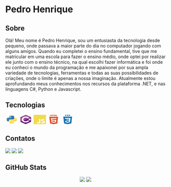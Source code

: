<h1> Pedro Henrique </h1>

## Sobre
Olá! Meu nome é Pedro Henrique, sou um entusiasta da tecnologia desde pequeno, onde passava a maior parte do dia no computador jogando com alguns amigos. Quando eu completei o ensino fundamental, tive que me matricular em uma escola para fazer o ensino médio, onde optei por realizar ele junto com o ensino técnico, na qual escolhi fazer informática e foi onde eu conheci o mundo da programação e me apaixonei por sua ampla variedade de tecnologias, ferramentas e todas as suas possibilidades de criações, onde o limite é apenas a nossa imaginação. Atualmente estou aprofundando meus conhecimentos nos recursos da plataforma .NET, e nas linguagens C#, Python e Javascript.

## Tecnologias
<div style="display: inline_block">
  
<img height="30" width="40" src="https://raw.githubusercontent.com/devicons/devicon/master/icons/python/python-original.svg">
<img height="30" width="40" src="https://github.com/devicons/devicon/blob/master/icons/csharp/csharp-original.svg">
<img height="30" width="40" src="https://github.com/devicons/devicon/blob/master/icons/javascript/javascript-plain.svg">
<img height="30" width="40" src="https://github.com/devicons/devicon/blob/master/icons/html5/html5-plain-wordmark.svg">
<img height="30" width="40" src="https://github.com/devicons/devicon/blob/master/icons/css3/css3-plain-wordmark.svg">

</div>

## Contatos
<div>
  <a href="https://www.linkedin.com/in/pedro-henrique-miranda-b60904258/" target="_blank"><img src="https://img.shields.io/badge/-LinkedIn-%230077B5?style=for-the-badge&logo=linkedin&logoColor=white"></a>
  <a href = "mailto:pedrohenriquem17@gmail.com"><img src="https://img.shields.io/badge/Gmail-D14836?style=for-the-badge&logo=gmail&logoColor=white" target="_blank"></a>
  <a href="https://www.instagram.com/pedrohenrique_naosei/" target="_blank"><img src="https://img.shields.io/badge/-Instagram-%23E4405F?style=for-the-badge&logo=instagram&logoColor=white"></a>
</div>

## GitHub Stats

<div align="center">
<img height="180em" src="https://github-readme-stats.vercel.app/api?username=Pedrouro&theme=transparent&bg_color=000&border_color=58FA58&show_icons=true&icon_color=FFF&title_color=58FA58&text_color=FFF"/>

<img height="180em" src="https://github-readme-stats-git-masterrstaa-rickstaa.vercel.app/api/top-langs/?username=Pedrouro&bg_color=000&border_color=58FA58&title_color=58FA58&text_color=FFF"/>
</div>

